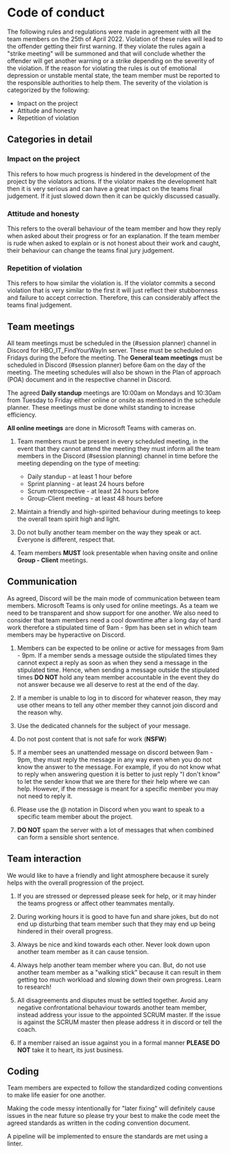 # Code of conduct

The following rules and regulations were made in agreement with all the team  members on the 25th of April 2022.
Violation of these rules will lead to the offender getting their first warning. 
If they violate the rules again a "strike meeting" will be summoned and that will conclude whether the offender will get another warning or a strike depending on the severity of the violation. 
If the reason for violating the rules is out of emotional depression or unstable mental state, the team member must be reported to the responsible authorities to help them.
The severity of the violation is categorized by the following: 

* Impact on the project
* Attitude and honesty
* Repetition of violation

## Categories in detail
    
### Impact on the project
This refers to how much progress is hindered in the development of the project by the violators actions.
If the violator makes the development halt then it is very serious and can have a great impact on the teams final judgement.
If it just slowed down then it can be quickly discussed casually.

### Attitude and honesty
This refers to the overall behaviour of the team member and how they reply when asked about their progress or for an explanation.
If the team member is rude when asked to explain or is not honest about their work and caught, their behaviour can change the teams final jury judgement.

### Repetition of violation
This refers to how similar the violation is. 
If the violator commits a second violation that is very similar to the first it will just reflect their stubbornness and failure to accept correction. 
Therefore, this can considerably affect the teams final judgement. 

## Team meetings 

All team meetings must be scheduled in the (#session planner) channel in Discord for HBO_IT_FindYourWayIn server. 
These must be scheduled on Fridays during the before the meeting. 
The **General team meetings** must be scheduled in Discord (#session planner) before 6am on the day of the meeting.
The meeting schedules will also be shown in the Plan of approach (POA) document and in the respective channel in Discord.


The agreed **Daily standup** meetings are 10:00am on Mondays and 10:30am from Tuesday to Friday either online or onsite as mentioned in the schedule planner. These meetings must be done whilst standing to increase efficiency.


**All online meetings** are done in Microsoft Teams with cameras on.

1. Team members must be present in every scheduled meeting, in the event that they cannot attend the meeting they must inform all the team members in the Discord (#session planning) channel in time before the meeting depending on the type of meeting:

    * Daily standup - at least 1 hour before
    * Sprint planning - at least 24 hours before
    * Scrum retrospective - at least 24 hours before
    * Group-Client meeting - at least 48 hours before

2. Maintain a friendly and high-spirited behaviour during meetings to keep the overall team spirit high and light.

3. Do not bully another team member on the way they speak or act. 
Everyone is different, respect that.

4. Team members **MUST** look presentable when having onsite and online **Group - Client** meetings.

## Communication

As agreed, Discord will be the main mode of communication between team members.
Microsoft Teams is only used for online meetings.
As a team we need to be transparent and show support for one another.
We also need to consider that team members need a cool downtime after a long day of hard work therefore a stipulated time of 9am - 9pm has been set in which team members may be hyperactive on Discord.

1. Members can be expected to be online or active for messages from 9am - 9pm. 
If a member sends a message outside the stipulated times they cannot expect a reply as soon as when they send a message in the stipulated time. 
Hence, when sending a message outside the stipulated times **DO NOT** hold any team member accountable in the event they do not answer because we all deserve to rest at the end of the day.

2. If a member is unable to log in to discord for whatever reason, they may use other means to tell any other member they cannot join discord and the reason why.

3. Use the dedicated channels for the subject of your message.

4. Do not post content that is not safe for work (**NSFW**) 
   
5. If a member sees an unattended message on discord between 9am - 9pm, they must reply the message in any way even when you do not know the answer to the message. 
For example, if you do not know what to reply when answering question it is better to just reply "I don't know" to let the sender know that we are there for their help where we can help.
However, if the message is meant for a specific member you may not need to reply it.

6. Please use the @ notation in Discord when you want to speak to a specific team member about the project.

7. **DO NOT** spam the server with a lot of messages that when combined can form a sensible short sentence.

## Team interaction

We would like to have a friendly and light atmosphere because it surely helps with the overall progression of the project.

1. If you are stressed or depressed please seek for help, or it may hinder the teams progress or affect other teammates mentally.

2. During working hours it is good to have fun and share jokes, but do not end up disturbing that team member such that they may end up being hindered in their overall progress.

3. Always be nice and kind towards each other.
Never look down upon another team member as it can cause tension.

4. Always help another team member where you can.
But, do not use another team member as a "walking stick" because it can result in them getting too much workload and slowing down their own progress. 
Learn to research!

5. All disagreements and disputes must be settled together.
Avoid any negative confrontational behaviour towards another team member, instead address your issue to the appointed SCRUM master.
If the issue is against the SCRUM master then please address it in discord or tell the coach.

6. If a member raised an issue against you in a formal manner **PLEASE DO NOT** take it to heart, its just business.

## Coding

Team members are expected to follow the standardized coding conventions to make life easier for one another. 

Making the code messy intentionally for "later fixing" will definitely cause issues in the near future so please try your best to make the code meet the agreed standards as written in the coding convention document.

A pipeline will be implemented to ensure the standards are met using a linter.


